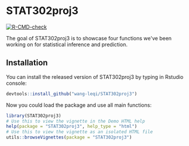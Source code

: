 # STAT302proj3
<!-- badges: start -->
[![R-CMD-check](https://github.com/wang-leqi/STAT302proj3/workflows/R-CMD-check/badge.svg)](https://github.com/wang-leqi/STAT302proj3/actions)
<!-- badges: end -->

The goal of STAT302proj3 is to showcase four functions we've been working on for statistical inference and prediction. 

## Installation
You can install the released version of STAT302proj3 by typing in Rstudio console:
``` r
devtools::install_github("wang-leqi/STAT302proj3")
```
Now you could load the package and use all main functions:
``` r
library(STAT302proj3)
# Use this to view the vignette in the Demo HTML help
help(package = "STAT302proj3", help_type = "html")
# Use this to view the vignette as an isolated HTML file
utils::browseVignettes(package = "STAT302proj3")
```

